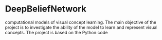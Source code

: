 # DeepBeliefNetwork
computational models of visual concept learning. The main objective of the project is to investigate the ability of the model to learn and represent visual concepts. The project is based on the Python code
